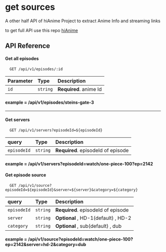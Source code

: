 
# get sources 

A other half API of hiAnime Project to extract Anime Info and streaming links 

to get full API use this repo [hiAnime](https://github.com/yahyaMomin/hianime-API)

## API Reference

#### Get all episodes 

```http
  GET /api/v1/episodes/:id
```

| Parameter | Type     | Description                |
| :-------- | :------- | :------------------------- |
| `id` | `string` | **Required**. anime Id |


#### example = /api/v1/episodes/steins-gate-3

____________

#### Get servers

```http
  GET /api/v1/servers?episodeId=${episodeId}
```

| query     | Type     | Description                       |
| :-------- | :------- | :-------------------------------- |
| `episodeId`| `string` | **Required**. episodeId of episode |


#### example = /api/v1/servers?episodeId=watch/one-piece-100?ep=2142


#### Get episode source

```http
  GET /api/v1/source?episodeId=${episodeId}&server=${server}&category=${category}
```

| query     | Type     | Description                       |
| :-------- | :------- | :-------------------------------- |
| `episodeId`| `string` | **Required**. episodeId of episode|
| `server`   |  `string` | **Optional** , HD-1(default) , HD-2 
|`category` | `string` | **Optional** , sub(default) , dub |


#### example = /api/v1/source?episodeId=watch/one-piece-100?ep=2142&server=hd-2&category=dub


